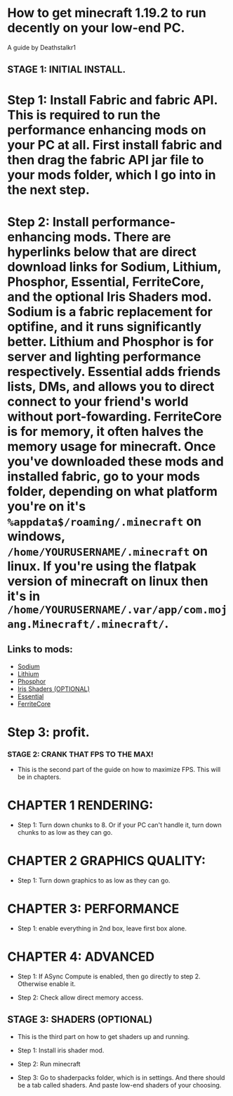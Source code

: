 # How to get minecraft 1.19.2 to run decently on your low-end PC.
A guide by Deathstalkr1

## STAGE 1: INITIAL INSTALL.

# Step 1: Install Fabric and fabric API. This is required to run the performance enhancing mods on your PC at all. First install fabric and then drag the fabric API jar file to your mods folder, which I go into in the next step.

# Step 2: Install performance-enhancing mods. There are hyperlinks below that are direct download links for Sodium, Lithium, Phosphor, Essential, FerriteCore, and the optional Iris Shaders mod. Sodium is a fabric replacement for optifine, and it runs significantly better. Lithium and Phosphor is for server and lighting performance respectively. Essential adds friends lists, DMs, and allows you to direct connect to your friend's world without port-fowarding. FerriteCore is for memory, it often halves the memory usage for minecraft. Once you've downloaded these mods and installed fabric, go to your mods folder, depending on what platform you're on it's `%appdata$/roaming/.minecraft` on windows, `/home/YOURUSERNAME/.minecraft` on linux. If you're using the flatpak version of minecraft on linux then it's in `/home/YOURUSERNAME/.var/app/com.mojang.Minecraft/.minecraft/`.

## Links to mods:
* [Sodium](https://www.curseforge.com/minecraft/mc-mods/sodium/files/3957319)
* [Lithium](https://www.curseforge.com/minecraft/mc-mods/lithium/files/4151762)
* [Phosphor](https://www.curseforge.com/minecraft/mc-mods/phosphor/files/3832074)
* [Iris Shaders (OPTIONAL)](https://www.curseforge.com/minecraft/mc-mods/irisshaders/files/4143801)
* [Essential](https://essential.gg/download)
* [FerriteCore](https://www.curseforge.com/minecraft/mc-mods/ferritecore-fabric/files/4117902)

# Step 3: profit.

### STAGE 2: CRANK THAT FPS TO THE MAX!

- This is the second part of the guide on how to maximize FPS. This will be in chapters.

# CHAPTER 1 RENDERING:

* Step 1: Turn down chunks to 8. Or if your PC can't handle it, turn down chunks to as low as they can go.


# CHAPTER 2 GRAPHICS QUALITY:

* Step 1: Turn down graphics to as low as they can go.


# CHAPTER 3: PERFORMANCE

* Step 1: enable everything in 2nd box, leave first box alone.


# CHAPTER 4: ADVANCED

* Step 1: If ASync Compute is enabled, then go directly to step 2. Otherwise enable it.

* Step 2: Check allow direct memory access.


## STAGE 3: SHADERS (OPTIONAL)
- This is the third part on how to get shaders up and running.

* Step 1: Install iris shader mod.

* Step 2: Run minecraft

* Step 3: Go to shaderpacks folder, which is in settings. And there should be a tab called shaders. And paste low-end shaders of your choosing.
